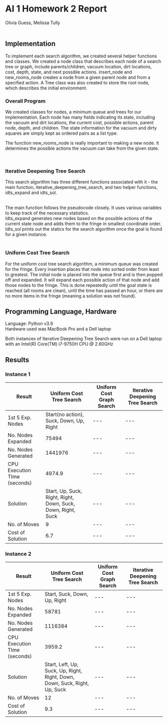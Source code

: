 # AI 1 Homework 2 Report

Olivia Guess, Melissa Tully <br> <br>

## Implementation
To implement each search algorithm, we created several helper functions and classes. We created a node class that describes each node of a search tree or graph, include parents/children, vacuum location, dirt locations, cost, depth, state, and next possible actions. insert_node and new_rooms_node creates a node from a given parent node and from a specified action. A Tree class was also created to store the root node, which describes the initial environment.

### Overall Program

<p> We created classes for nodes, a minimum queue and trees for our implementation. Each node has many fields indicating its state, including the vacuum and dirt locations, the current cost, possible actions, parent node, depth, and children. The state information for the vacuum and dirty squares are simply kept as ordered pairs as a list type.</p>
<p> The function new_rooms_node is really important to making a new node. It determines the possible actions the vacuum can take from the given state. </p> <br>

### Iterative Deepening Tree Search

<p> This search algorithm has three different functions associated with it - the main function, iterative_deepening_tree_search, and two helper functions, idts_expand and idts_sol. </p><br>
The main function follows the pseudocode closely. It uses various variables to keep track of the necessary statistics. <br>
Idts_expand generates new nodes based on the possible actions of the current state node and adds them to the fringe in smallest coordinate order. <br>
Idts_sol prints out the statics for the search algorithm once the goal is found for a given instance. <br> <br>

### Uniform Cost Tree Search

<p> For the uniform cost tree search algorithm, a minimum queue was created for the fringe. Every insertion places that node into sorted order from least to greatest. The initial node is placed into the queue first and is then popped off and expanded. It will expand each possible action of that node and add those nodes to the fringe. This is done repeatedly until the goal state is reached (all rooms are clean), until the time has passed an hour, or there are no more items in the fringe (meaning a solution was not found). </p>

## Programming Language, Hardware

Language: Python v3.9 <br>
Hardware used was MacBook Pro and a Dell laptop <br>
<p> Both instances of Iterative Deepening Tree Search were run on a Dell laptop with an Intel(R) Core(TM) i7-9750H CPU @ 2.60GHz </p>

## Results

### Instance 1

| Result | Uniform Cost Tree Search| Uniform Cost Graph Search | Iterative Deepening Tree Search |
| --- | --- | --- | --- |
| 1st 5 Exp. Nodes | Start(no action), Suck, Down, Up, Right | --- | --- |
| No. Nodes Expanded | 75494 | --- | --- |
| No. Nodes Generated | 1441976 | --- | --- |
| CPU Execution TIme (seconds) | 4974.9 | --- | --- |
| Solution | Start, Up, Suck, Right, Right, Down, Suck, Down, Right, Suck | --- | --- |
| No. of Moves | 9 | --- | --- |
| Cost of Solution | 6.7 | --- | --- |

### Instance 2

| Result | Uniform Cost Tree Search| Uniform Cost Graph Search | Iterative Deepening Tree Search |
| --- | --- | --- | --- |
| 1st 5 Exp. Nodes | Start, Suck, Down, Up, Right | --- | --- |
| No. Nodes Expanded | 58781 | --- | --- |
| No. Nodes Generated | 1116384 | --- | --- |
| CPU Execution TIme (seconds) | 3959.2 | --- | --- |
| Solution | Start, Left, Up, Suck, Up, Right, Right, Down, Down, Suck, Right, Up, Suck | --- | --- |
| No. of Moves | 12 | --- | --- |
| Cost of Solution | 9.3 | --- | --- |
